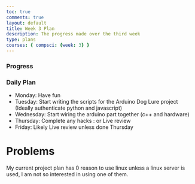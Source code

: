 ```yaml
---
toc: true
comments: true
layout: default
title: Week 3 Plan 
description: The progress made over the third week
type: plans
courses: { compsci: {week: 3} }
---
```



### Progress


### Daily Plan
- Monday: Have fun
- Tuesday: Start writing the scripts for the Arduino Dog Lure project (Ideally authenticate python and javascript)
- Wednesday: Start wiring the arduino part together (c++ and hardware)
- Thursday: Complete any hacks : or Live review
- Friday: Likely Live review unless done Thursday

# Problems
My current project plan has 0 reason to use linux unless a linux server is used, I am not so interested in using one of them.
